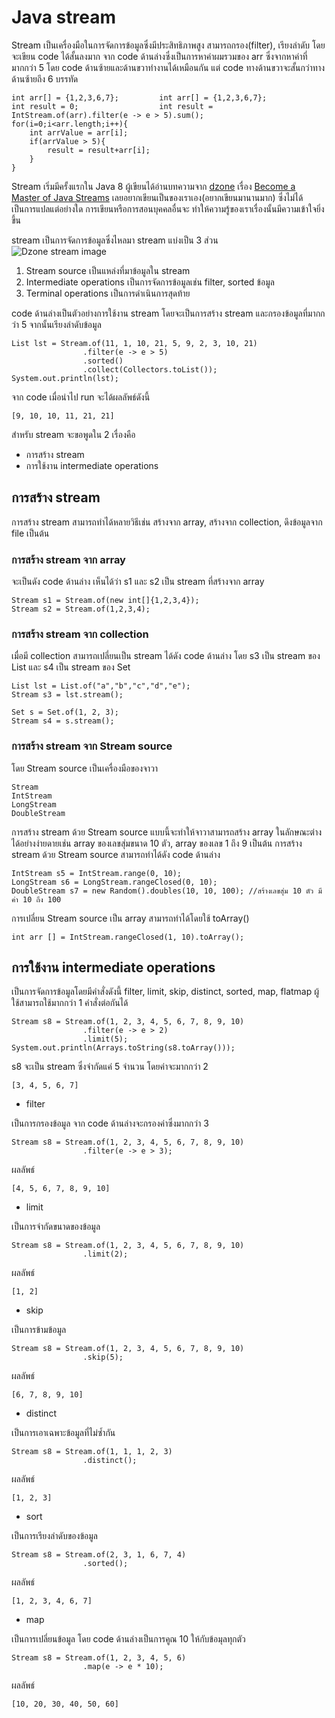 # Java stream

Stream เป็นเครื่องมือในการจัดการข้อมูลซึ่งมีประสิทธิภาพสูง สามารถกรอง(filter), เรียงลำดับ โดยจะเขียน code ได้สั้นลงมาก 
จาก code ด้านล่างซึ่งเป็นการหาค่าผมรวมของ arr ซึ่งจากหาค่าที่มากกว่า 5 โดย code ด้านซ้ายและด้านขวาทำงานได้เหมือนกัน แต่ code ทางด้านขวาจะสั้นกว่าทางด้านซ้ายถึง 6 บรรทัด
```
int arr[] = {1,2,3,6,7};         int arr[] = {1,2,3,6,7};
int result = 0;                  int result = IntStream.of(arr).filter(e -> e > 5).sum();
for(i=0;i<arr.length;i++){
    int arrValue = arr[i];
    if(arrValue > 5){
        result = result+arr[i];
    }
}
```

Stream เริ่มมีครั้งแรกใน Java 8 ผู้เขียนได้อ่านบทความจาก [dzone](www.dzone.com) เรื่อง [Become a Master of Java Streams](https://dzone.com/articles/become-a-master-of-java-streams-part-1-creating-st)
เลยอยากเขียนเป็นของเราเอง(อยากเขียนมานานมาก) ซึ่งไม่ได้เป็นการแปลแต่อย่างใด การเขียนหรือการสอนบุคคลอื่นจะ
ทำให้ความรู้ของเราเรื่องนั้นมีความเข้าใจยิ่งขึ้น

stream เป็นการจัดการข้อมูลซึ่งไหลมา stream แบ่งเป็น 3 ส่วน  
![Dzone stream image](https://1.bp.blogspot.com/-XEU2WqWiI4g/XZc3e0v8djI/AAAAAAAAAhg/WTdc1dqVwiUAmizN-abuvSNRWuYSy_UrQCEwYBhgL/s1600/Ska%25CC%2588rmavbild%2B2019-10-03%2Bkl.%2B09.42.17.png)

1. Stream source เป็นแหล่งที่มาข้อมูลใน stream
2. Intermediate operations เป็นการจัดการข้อมูลเช่น filter, sorted ข้อมูล
3. Terminal operations เป็นการดำเนินการสุดท้าย

code ด้านล่างเป็นตัวอย่างการใช้งาน stream โดยจะเป็นการสร้าง stream และกรองข้อมูลที่มากกว่า 5 จากนั้นเรียงลำดับข้อมูล
```$java
List lst = Stream.of(11, 1, 10, 21, 5, 9, 2, 3, 10, 21)
                .filter(e -> e > 5)
                .sorted()
                .collect(Collectors.toList());
System.out.println(lst);
```
จาก code เมื่อนำไป run จะได้ผลลัพธ์ดังนี้
```$java
[9, 10, 10, 11, 21, 21]
```

สำหรับ stream จะขอพูดใน 2 เรื่องคือ

* การสร้าง stream
* การใช้งาน intermediate operations

## การสร้าง stream

การสร้าง stream สามารถทำได้หลายวิธีเช่น สร้างจาก array, สร้างจาก collection, ดึงข้อมูลจาก file เป็นต้น
### การสร้าง stream จาก array 
จะเป็นดัง code ด้านล่าง เห็นได้ว่า s1 และ s2 เป็น stream ที่สร้างจาก array
```$java
Stream s1 = Stream.of(new int[]{1,2,3,4});
Stream s2 = Stream.of(1,2,3,4);
```

### การสร้าง stream จาก collection
เมื่อมี collection สามารถเปลี่ยนเป็น stream ได้ดัง code ด้านล่าง โดย s3 เป็น stream ของ List และ s4 เป็น stream ของ Set
```$java
List lst = List.of("a","b","c","d","e");
Stream s3 = lst.stream();

Set s = Set.of(1, 2, 3);
Stream s4 = s.stream();
```

### การสร้าง stream จาก Stream source
โดย Stream source เป็นเครื่องมือของจาวา 
```
Stream
IntStream
LongStream
DoubleStream
```
การสร้าง stream ด้วย  Stream source แบบนี้จะทำให้จาวาสามารถสร้าง array ในลักษณะต่างได้อย่างง่ายดายเช่น array ของเลขสุ่มขนาด 10 ตัว, array ของเลข 1 ถึง 9 เป็นต้น
การสร้าง stream ด้วย Stream source สามารถทำได้ดัง code ด้านล่าง
```
IntStream s5 = IntStream.range(0, 10);
LongStream s6 = LongStream.rangeClosed(0, 10);
DoubleStream s7 = new Random().doubles(10, 10, 100); //สร้างเลขสุ่ม 10 ตัว มีค่า 10 ถึง 100
```
การเปลี่ยน Stream source เป็น array สามารถทำได้โดยใช้ toArray()
```
int arr [] = IntStream.rangeClosed(1, 10).toArray();
```

## การใช้งาน intermediate operations
เป็นการจัดการข้อมูลโดยมีคำสั่งดังนี้ filter, limit, skip, distinct, sorted, map, flatmap ผู้ใช้สามารถใช้มากกว่า 1 คำสั่งต่อกันได้
```
Stream s8 = Stream.of(1, 2, 3, 4, 5, 6, 7, 8, 9, 10)
                .filter(e -> e > 2)
                .limit(5);
System.out.println(Arrays.toString(s8.toArray()));                
```
s8 จะเป็น stream ซึ่งจำกัดแค่ 5 จำนวน โดยค่าจะมากกว่า 2
```
[3, 4, 5, 6, 7]
```

* filter 

เป็นการกรองข้อมูล จาก code ด้านล่างจะกรองค่าซึ่งมากกว่า 3
```
Stream s8 = Stream.of(1, 2, 3, 4, 5, 6, 7, 8, 9, 10)
                .filter(e -> e > 3);
```
ผลลัพธ์
```
[4, 5, 6, 7, 8, 9, 10]
```
* limit 

เป็นการจำกัดขนาดของข้อมูล
```
Stream s8 = Stream.of(1, 2, 3, 4, 5, 6, 7, 8, 9, 10)
                .limit(2);
```
ผลลัพธ์
```
[1, 2]
```

* skip 

เป็นการข้ามข้อมูล
```
Stream s8 = Stream.of(1, 2, 3, 4, 5, 6, 7, 8, 9, 10)
                .skip(5);
```
ผลลัพธ์
```
[6, 7, 8, 9, 10]
```

* distinct

เป็นการเอาเฉพาะข้อมูลที่ไม่ซ้ำกัน
```
Stream s8 = Stream.of(1, 1, 1, 2, 3)
                .distinct();
```
ผลลัพธ์
```
[1, 2, 3]
```

* sort 

เป็นการเรียงลำดับของข้อมูล
```
Stream s8 = Stream.of(2, 3, 1, 6, 7, 4)
                .sorted();
```
ผลลัพธ์
```
[1, 2, 3, 4, 6, 7]
```
* map

เป็นการเปลี่ยนข้อมูล โดย code ด้านล่างเป็นการคูณ 10 ให้กับข้อมุลทุกตัว
```
Stream s8 = Stream.of(1, 2, 3, 4, 5, 6)
                .map(e -> e * 10);
```
ผลลัพธ์
```
[10, 20, 30, 40, 50, 60]
```
